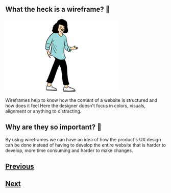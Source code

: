 ## What the heck is a wireframe? :page_with_curl:

<img src="./images/stand_1.png" alt="logo_figma" width="350">

Wireframes help to know how the content of a website is structured and how does it feel
Here the designer doesn't focus in colors, visuals, alignment or anything to distracting.

## Why are they so important? :round_pushpin:

By using wireframes we can have an idea of how the product's UX design can be done instead of having to develop the entire website that is harder to develop, more time consuming and harder to make changes.

## [Previous](https://github.com/Coding-Talkers/volunteer-resources/blob/master/courses/Figma-Basics/4.uxDesign.md)

## [Next](https://github.com/Coding-Talkers/volunteer-resources/blob/master/courses/Figma-Basics/6.low-mid-high.md)
